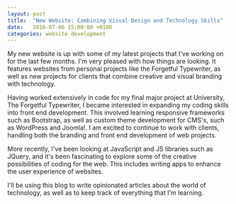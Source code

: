```yaml
---
layout: post
title:  "New Website: Combining Visual Design and Technology Skills"
date:   2016-07-06 15:00:00 +0100
categories: website development
---
```


My new website is up with some of my latest projects that I've working on for the last few months. I'm very pleased with how things are looking. It features websites from personal projects like the Forgetful Typewriter, as well as new projects for clients that combine creative and visual branding with technology.  

Having  worked extensively in code for my final major project at University, The Forgetful Typewriter, I became interested in expanding my coding skills into front end development. This involved learning responsive frameworks such as Bootstrap, as well as custom theme development for CMS's, such as WordPress and Joomla!. I am excited to continue to work with clients, handling both the branding and front end development of web projects.  

More recently, I've been looking at JavaScript and JS libraries such as JQuery, and it's been fascinating to explore some of the creative possibilities of coding for the web. This includes writing apps to enhance the user experience of websites.

 I'll be using this blog to write opinionated articles about the world of technology, as well as to keep track of everything that I'm learning.
